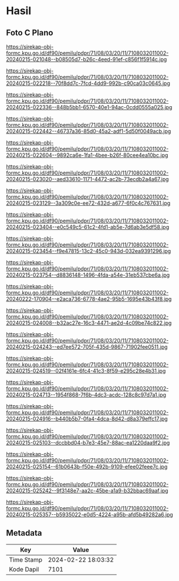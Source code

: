 # Hasil

## Foto C Plano

https://sirekap-obj-formc.kpu.go.id/df90/pemilu/pdpr/71/08/03/20/11/7108032011002-20240215-021048--b08505d7-b26c-4eed-91ef-c856f1f5914c.jpg

https://sirekap-obj-formc.kpu.go.id/df90/pemilu/pdpr/71/08/03/20/11/7108032011002-20240215-022218--70f8dd7c-7fcd-4dd9-992b-c90ca03c0645.jpg

https://sirekap-obj-formc.kpu.go.id/df90/pemilu/pdpr/71/08/03/20/11/7108032011002-20240215-022336--848b5bb1-6570-40e1-94ac-0cdd0555a025.jpg

https://sirekap-obj-formc.kpu.go.id/df90/pemilu/pdpr/71/08/03/20/11/7108032011002-20240215-022442--46737a36-85d0-45a2-adf1-5d50f0049acb.jpg

https://sirekap-obj-formc.kpu.go.id/df90/pemilu/pdpr/71/08/03/20/11/7108032011002-20240215-022604--9892ca6e-1fa1-4bee-b26f-80cee4ea10bc.jpg

https://sirekap-obj-formc.kpu.go.id/df90/pemilu/pdpr/71/08/03/20/11/7108032011002-20240215-023020--aed33610-1171-4472-ac2b-73ecdb2a4a67.jpg

https://sirekap-obj-formc.kpu.go.id/df90/pemilu/pdpr/71/08/03/20/11/7108032011002-20240215-023129--3a309c0e-ee72-432d-a677-6f0c4c767631.jpg

https://sirekap-obj-formc.kpu.go.id/df90/pemilu/pdpr/71/08/03/20/11/7108032011002-20240215-023404--e0c549c5-61c2-4fd1-ab5e-7d6ab3e5df58.jpg

https://sirekap-obj-formc.kpu.go.id/df90/pemilu/pdpr/71/08/03/20/11/7108032011002-20240215-023454--f9e47815-13c2-45c0-943d-032ea9391296.jpg

https://sirekap-obj-formc.kpu.go.id/df90/pemilu/pdpr/71/08/03/20/11/7108032011002-20240215-023754--d8836148-1496-4fda-a54e-31eb537cbe6a.jpg

https://sirekap-obj-formc.kpu.go.id/df90/pemilu/pdpr/71/08/03/20/11/7108032011002-20240222-170904--e2aca736-6778-4ae2-95b5-1695e43b43f8.jpg

https://sirekap-obj-formc.kpu.go.id/df90/pemilu/pdpr/71/08/03/20/11/7108032011002-20240215-024008--b32ac27e-16c3-4471-ae2d-4c09be74c822.jpg

https://sirekap-obj-formc.kpu.go.id/df90/pemilu/pdpr/71/08/03/20/11/7108032011002-20240215-024243--ed7ee572-705f-435d-9867-71902fee0511.jpg

https://sirekap-obj-formc.kpu.go.id/df90/pemilu/pdpr/71/08/03/20/11/7108032011002-20240215-024519--02f4161e-6fc4-41c3-8f59-e295c28e4b31.jpg

https://sirekap-obj-formc.kpu.go.id/df90/pemilu/pdpr/71/08/03/20/11/7108032011002-20240215-024713--1954f868-7f6b-4dc3-acdc-128c8c97d7a1.jpg

https://sirekap-obj-formc.kpu.go.id/df90/pemilu/pdpr/71/08/03/20/11/7108032011002-20240215-024916--b440b5b7-0fa4-4dca-8d42-d8a379effc17.jpg

https://sirekap-obj-formc.kpu.go.id/df90/pemilu/pdpr/71/08/03/20/11/7108032011002-20240215-025103--dccbbd04-b7e3-45e7-88ac-ea1220daa9f2.jpg

https://sirekap-obj-formc.kpu.go.id/df90/pemilu/pdpr/71/08/03/20/11/7108032011002-20240215-025154--61b0643b-f50e-492b-9109-efee02feee7c.jpg

https://sirekap-obj-formc.kpu.go.id/df90/pemilu/pdpr/71/08/03/20/11/7108032011002-20240215-025242--9f3148e7-aa2c-45be-a1a9-b32bbac69aaf.jpg

https://sirekap-obj-formc.kpu.go.id/df90/pemilu/pdpr/71/08/03/20/11/7108032011002-20240215-025357--b5935022-e0d5-4224-a95b-afd5b49282a6.jpg


## Metadata

| Key        | Value               |
| ---------- | ------------------- |
| Time Stamp | 2024-02-22 18:03:32 |
| Kode Dapil | 7101                |



